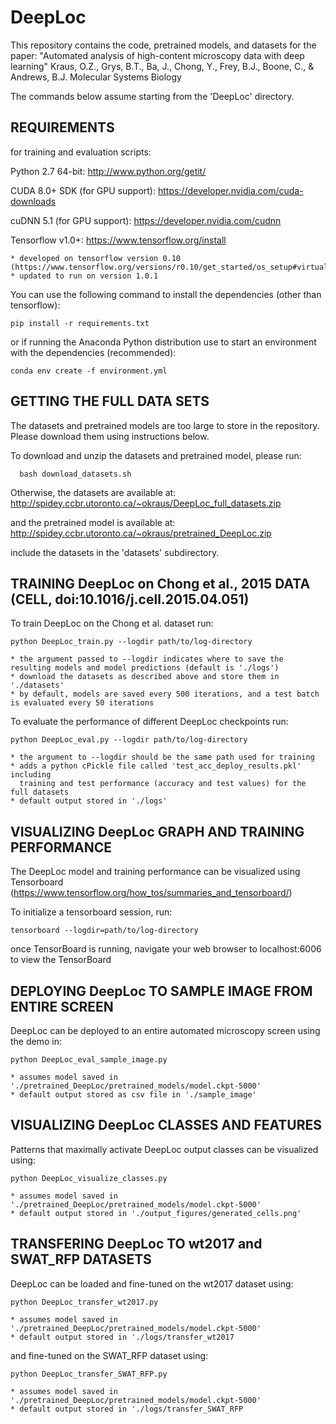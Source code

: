 # DeepLoc
This repository contains the code, pretrained models, and datasets for the paper:
"Automated analysis of high-content microscopy data with deep learning"
Kraus, O.Z., Grys, B.T., Ba, J., Chong, Y., Frey, B.J., Boone, C., & Andrews, B.J.
Molecular Systems Biology

The commands below assume starting from the 'DeepLoc' directory.

REQUIREMENTS
------------

for training and evaluation scripts:

Python 2.7 64-bit: http://www.python.org/getit/

CUDA 8.0+ SDK (for GPU support): https://developer.nvidia.com/cuda-downloads
    
cuDNN 5.1 (for GPU support): https://developer.nvidia.com/cudnn
   
Tensorflow v1.0+: https://www.tensorflow.org/install
     
    * developed on tensorflow version 0.10 (https://www.tensorflow.org/versions/r0.10/get_started/os_setup#virtualenv_installation)
    * updated to run on version 1.0.1

You can use the following command to install the dependencies (other than tensorflow):

    pip install -r requirements.txt

or if running the Anaconda Python distribution use to start an environment with the dependencies (recommended):

    conda env create -f environment.yml
    
GETTING THE FULL DATA SETS
--------------------------
The datasets and pretrained models are too large to store in the repository. Please download them using instructions below.

To download and unzip the datasets and pretrained model, please run:

      bash download_datasets.sh

Otherwise, the datasets are available at:
  http://spidey.ccbr.utoronto.ca/~okraus/DeepLoc_full_datasets.zip

and the pretrained model is available at:
  http://spidey.ccbr.utoronto.ca/~okraus/pretrained_DeepLoc.zip

include the datasets in the 'datasets' subdirectory.


TRAINING DeepLoc on Chong et al., 2015 DATA (CELL, doi:10.1016/j.cell.2015.04.051)
----------------------------------------------------------------------------------

To train DeepLoc on the Chong et al. dataset run:

    python DeepLoc_train.py --logdir path/to/log-directory
    
    * the argument passed to --logdir indicates where to save the resulting models and model predictions (default is './logs')
    * download the datasets as described above and store them in './datasets'
    * by default, models are saved every 500 iterations, and a test batch is evaluated every 50 iterations

To evaluate the performance of different DeepLoc checkpoints run:

    python DeepLoc_eval.py --logdir path/to/log-directory

    * the argument to --logdir should be the same path used for training
    * adds a python cPickle file called 'test_acc_deploy_results.pkl' including 
      training and test performance (accuracy and test values) for the full datasets
    * default output stored in './logs'

VISUALIZING DeepLoc GRAPH AND TRAINING PERFORMANCE
--------------------------------------------------

The DeepLoc model and training performance can be visualized using Tensorboard
(https://www.tensorflow.org/how_tos/summaries_and_tensorboard/)

To initialize a tensorboard session, run:

    tensorboard --logdir=path/to/log-directory

once TensorBoard is running, navigate your web browser to localhost:6006 to view the TensorBoard


DEPLOYING DeepLoc TO SAMPLE IMAGE FROM ENTIRE SCREEN
----------------------------------------------------

DeepLoc can be deployed to an entire automated microscopy screen using the demo in:

    python DeepLoc_eval_sample_image.py
    
    * assumes model saved in './pretrained_DeepLoc/pretrained_models/model.ckpt-5000'
    * default output stored as csv file in './sample_image'

VISUALIZING DeepLoc CLASSES AND FEATURES
----------------------------------------

Patterns that maximally activate DeepLoc output classes can be visualized using:

    python DeepLoc_visualize_classes.py
    
    * assumes model saved in './pretrained_DeepLoc/pretrained_models/model.ckpt-5000'
    * default output stored in './output_figures/generated_cells.png'


TRANSFERING DeepLoc TO wt2017 and SWAT_RFP DATASETS
---------------------------------------------------

DeepLoc can be loaded and fine-tuned on the wt2017 dataset using:

    python DeepLoc_transfer_wt2017.py
    
    * assumes model saved in './pretrained_DeepLoc/pretrained_models/model.ckpt-5000'
    * default output stored in './logs/transfer_wt2017

and fine-tuned on the SWAT_RFP dataset using:

    python DeepLoc_transfer_SWAT_RFP.py
    
    * assumes model saved in './pretrained_DeepLoc/pretrained_models/model.ckpt-5000'
    * default output stored in './logs/transfer_SWAT_RFP
    

